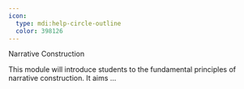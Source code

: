 ```yaml
---
icon:
  type: mdi:help-circle-outline
  color: 398126
---
```


Narrative Construction

This module will introduce students to the fundamental principles of narrative construction. It aims ... 
